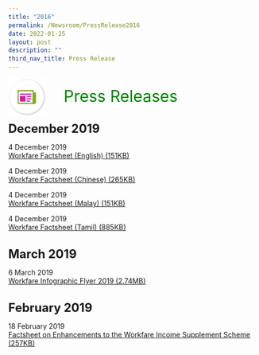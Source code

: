 ```yaml
---
title: "2016"
permalink: /Newsroom/PressRelease2016
date: 2022-01-25
layout: post
description: ""
third_nav_title: Press Release
---
```



<img align="left" src="/images/icons/ico_media_articles.png" class="PressReleaseIcon">
<br>
<font align="center" color="green" size="+3">&nbsp;&nbsp;&nbsp;&nbsp;Press Releases</font><br><br>

<font size="+2"><b>December 2019</b></font><br>

4 December 2019<br>
[Workfare Factsheet (English) (151KB)](/files/pdf-press-release/dec-2019/Workfare%20Factsheet-English.pdf)

4 December 2019<br>
[Workfare Factsheet (Chinese) (265KB)](/files/pdf-press-release/dec-2019/Workfare%20Factsheet-Chinese.pdf)

4 December 2019<br>
[Workfare Factsheet (Malay) (151KB)](/files/pdf-press-release/dec-2019/Workfare%20Factsheet-Malay.pdf)

4 December 2019 <br>
[Workfare Factsheet (Tamil) (885KB)](/files/pdf-press-release/dec-2019/Workfare%20Factsheet-Tamil.pdf)

<br><font size="+2"><b>March 2019</b></font><br>

6 March 2019<br>
[Workfare Infographic Flyer 2019 (2.74MB)](/files/pdf-press-release/mar-2019/Workfare%20Infographic%20Flyer%202019.pdf)

<br><font size="+2"><b>February 2019</b></font><br>

18 February 2019<br>
[Factsheet on Enhancements to the Workfare Income Supplement Scheme (257KB)](/files/pdf-press-release/feb-2019/PressRelease_Feb2019.pdf)

<style>
img.PressReleaseIcon {
  height: 15%;
  width: 15%;
}
</style>